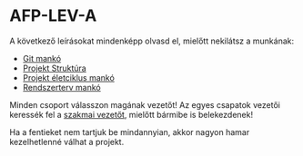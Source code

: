 # AFP-LEV-A

A következő leírásokat mindenképp olvasd el, mielőtt nekilátsz a munkának:
  - [Git mankó](ProjectHelp/git_manko.md)
  - [Projekt Struktúra](ProjectHelp/git.txt)
  - [Projekt életciklus mankó](ProjectHelp/projekt_manko.txt)
  - [Rendszerterv mankó](ProjectHelp/rendszerterv_manko.txt)
 
Minden csoport válasszon magának vezetőt!
Az egyes csapatok vezetői keressék fel a [szakmai vezetőt](https://github.com/malbertHE), mielőtt bármibe is belekezdenek!

Ha a fentieket nem tartjuk be mindannyian, akkor nagyon hamar kezelhetlenné válhat a projekt.
